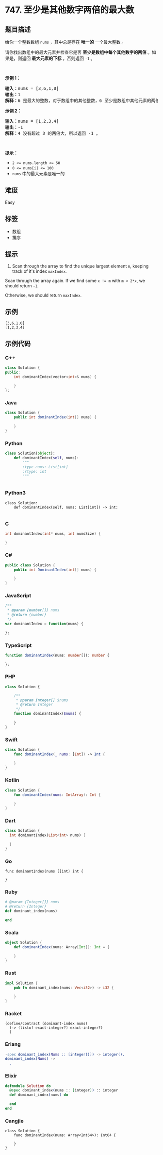 # 747. 至少是其他数字两倍的最大数

## 题目描述

<p>给你一个整数数组 <code>nums</code> ，其中总是存在 <strong>唯一的</strong> 一个最大整数 。</p>

<p>请你找出数组中的最大元素并检查它是否 <strong>至少是数组中每个其他数字的两倍</strong> 。如果是，则返回 <strong>最大元素的下标</strong> ，否则返回 <code>-1</code> 。</p>

<p>&nbsp;</p>

<p><strong>示例 1：</strong></p>

<pre>
<strong>输入：</strong>nums = [3,6,1,0]
<strong>输出：</strong>1
<strong>解释：</strong>6 是最大的整数，对于数组中的其他整数，6 至少是数组中其他元素的两倍。6 的下标是 1 ，所以返回 1 。
</pre>

<p><strong>示例 2：</strong></p>

<pre>
<strong>输入：</strong>nums = [1,2,3,4]
<strong>输出：</strong>-1
<strong>解释：</strong>4 没有超过 3 的两倍大，所以返回 -1 。
</pre>

<p>&nbsp;</p>

<p><strong>提示：</strong></p>

<ul>
	<li><code>2 &lt;= nums.length &lt;= 50</code></li>
	<li><code>0 &lt;= nums[i] &lt;= 100</code></li>
	<li><code>nums</code> 中的最大元素是唯一的</li>
</ul>


## 难度

Easy

## 标签

- 数组
- 排序

## 提示

1. Scan through the array to find the unique largest element `m`, keeping track of it's index `maxIndex`.

Scan through the array again.  If we find some `x != m` with `m < 2*x`, we should return `-1`.

Otherwise, we should return `maxIndex`.

## 示例

```
[3,6,1,0]
[1,2,3,4]
```

## 示例代码

### C++

```cpp
class Solution {
public:
    int dominantIndex(vector<int>& nums) {
        
    }
};
```

### Java

```java
class Solution {
    public int dominantIndex(int[] nums) {
        
    }
}
```

### Python

```python
class Solution(object):
    def dominantIndex(self, nums):
        """
        :type nums: List[int]
        :rtype: int
        """
        
```

### Python3

```python3
class Solution:
    def dominantIndex(self, nums: List[int]) -> int:
        
```

### C

```c
int dominantIndex(int* nums, int numsSize) {
    
}
```

### C#

```csharp
public class Solution {
    public int DominantIndex(int[] nums) {
        
    }
}
```

### JavaScript

```javascript
/**
 * @param {number[]} nums
 * @return {number}
 */
var dominantIndex = function(nums) {
    
};
```

### TypeScript

```typescript
function dominantIndex(nums: number[]): number {
    
};
```

### PHP

```php
class Solution {

    /**
     * @param Integer[] $nums
     * @return Integer
     */
    function dominantIndex($nums) {
        
    }
}
```

### Swift

```swift
class Solution {
    func dominantIndex(_ nums: [Int]) -> Int {
        
    }
}
```

### Kotlin

```kotlin
class Solution {
    fun dominantIndex(nums: IntArray): Int {
        
    }
}
```

### Dart

```dart
class Solution {
  int dominantIndex(List<int> nums) {
    
  }
}
```

### Go

```golang
func dominantIndex(nums []int) int {
    
}
```

### Ruby

```ruby
# @param {Integer[]} nums
# @return {Integer}
def dominant_index(nums)
    
end
```

### Scala

```scala
object Solution {
    def dominantIndex(nums: Array[Int]): Int = {
        
    }
}
```

### Rust

```rust
impl Solution {
    pub fn dominant_index(nums: Vec<i32>) -> i32 {
        
    }
}
```

### Racket

```racket
(define/contract (dominant-index nums)
  (-> (listof exact-integer?) exact-integer?)
  )
```

### Erlang

```erlang
-spec dominant_index(Nums :: [integer()]) -> integer().
dominant_index(Nums) ->
  .
```

### Elixir

```elixir
defmodule Solution do
  @spec dominant_index(nums :: [integer]) :: integer
  def dominant_index(nums) do
    
  end
end
```

### Cangjie

```cangjie
class Solution {
    func dominantIndex(nums: Array<Int64>): Int64 {

    }
}
```

